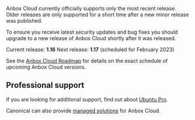 Anbox Cloud currently officially supports only the most recent release. Older releases are only supported for a short time after a new minor release was published.

To ensure you receive latest security updates and bug fixes you should upgrade to a new release of Anbox Cloud shortly after it was released.

Current release: **1.16**
Next release: **1.17** (scheduled for February 2023)

See the [Anbox Cloud Roadmap](https://discourse.ubuntu.com/t/release-roadmap/19359) for details on the exact schedule of upcoming Anbox Cloud versions.

## Professional support

If you are looking for additional support, find out about [Ubuntu Pro](https://ubuntu.com/support).

Canonical can also provide [managed solutions](https://ubuntu.com/managed) for Anbox Cloud.

